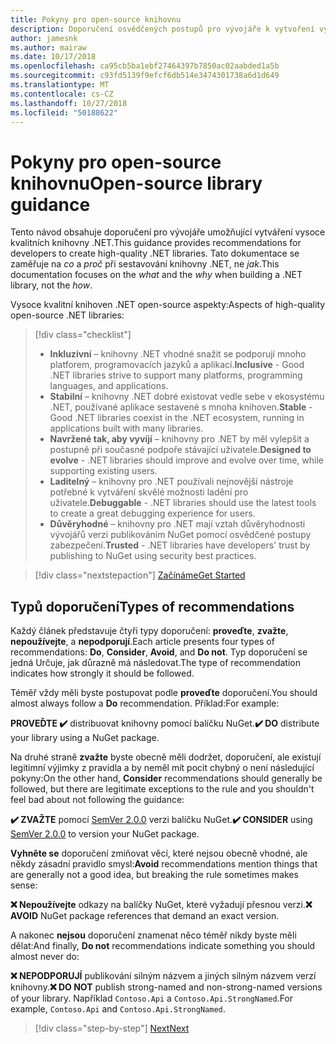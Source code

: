```yaml
---
title: Pokyny pro open-source knihovnu
description: Doporučení osvědčených postupů pro vývojáře k vytvoření vysoce kvalitní knihovny .NET.
author: jamesnk
ms.author: mairaw
ms.date: 10/17/2018
ms.openlocfilehash: ca95cb5ba1ebf27464397b7850ac02aabded1a5b
ms.sourcegitcommit: c93fd5139f9efcf6db514e3474301738a6d1d649
ms.translationtype: MT
ms.contentlocale: cs-CZ
ms.lasthandoff: 10/27/2018
ms.locfileid: "50188622"
---
```

# <a name="open-source-library-guidance"></a><span data-ttu-id="50dc4-103">Pokyny pro open-source knihovnu</span><span class="sxs-lookup"><span data-stu-id="50dc4-103">Open-source library guidance</span></span>

<span data-ttu-id="50dc4-104">Tento návod obsahuje doporučení pro vývojáře umožňující vytváření vysoce kvalitních knihovny .NET.</span><span class="sxs-lookup"><span data-stu-id="50dc4-104">This guidance provides recommendations for developers to create high-quality .NET libraries.</span></span> <span data-ttu-id="50dc4-105">Tato dokumentace se zaměřuje na *co* a *proč* při sestavování knihovny .NET, ne *jak*.</span><span class="sxs-lookup"><span data-stu-id="50dc4-105">This documentation focuses on the *what* and the *why* when building a .NET library, not the *how*.</span></span>

<span data-ttu-id="50dc4-106">Vysoce kvalitní knihoven .NET open-source aspekty:</span><span class="sxs-lookup"><span data-stu-id="50dc4-106">Aspects of high-quality open-source .NET libraries:</span></span>

> [!div class="checklist"]
> * <span data-ttu-id="50dc4-107">**Inkluzivní** – knihovny .NET vhodné snažit se podporují mnoho platforem, programovacích jazyků a aplikací.</span><span class="sxs-lookup"><span data-stu-id="50dc4-107">**Inclusive** - Good .NET libraries strive to support many platforms, programming languages, and applications.</span></span>
> * <span data-ttu-id="50dc4-108">**Stabilní** – knihovny .NET dobré existovat vedle sebe v ekosystému .NET, používané aplikace sestavené s mnoha knihoven.</span><span class="sxs-lookup"><span data-stu-id="50dc4-108">**Stable** - Good .NET libraries coexist in the .NET ecosystem, running in applications built with many libraries.</span></span>
> * <span data-ttu-id="50dc4-109">**Navržené tak, aby vyvíjí** – knihovny pro .NET by měl vylepšit a postupně při současné podpoře stávající uživatele.</span><span class="sxs-lookup"><span data-stu-id="50dc4-109">**Designed to evolve** - .NET libraries should improve and evolve over time, while supporting existing users.</span></span>
> * <span data-ttu-id="50dc4-110">**Laditelný** – knihovny pro .NET používali nejnovější nástroje potřebné k vytváření skvělé možnosti ladění pro uživatele.</span><span class="sxs-lookup"><span data-stu-id="50dc4-110">**Debuggable** - .NET libraries should use the latest tools to create a great debugging experience for users.</span></span>
> * <span data-ttu-id="50dc4-111">**Důvěryhodné** – knihovny pro .NET mají vztah důvěryhodnosti vývojářů verzi publikováním NuGet pomocí osvědčené postupy zabezpečení.</span><span class="sxs-lookup"><span data-stu-id="50dc4-111">**Trusted** - .NET libraries have developers' trust by publishing to NuGet using security best practices.</span></span>

> [!div class="nextstepaction"]
> [<span data-ttu-id="50dc4-112">Začínáme</span><span class="sxs-lookup"><span data-stu-id="50dc4-112">Get Started</span></span>](./get-started.md)

## <a name="types-of-recommendations"></a><span data-ttu-id="50dc4-113">Typů doporučení</span><span class="sxs-lookup"><span data-stu-id="50dc4-113">Types of recommendations</span></span>

<span data-ttu-id="50dc4-114">Každý článek představuje čtyři typy doporučení: **proveďte**, **zvažte**, **nepoužívejte**, a **nepodporují**.</span><span class="sxs-lookup"><span data-stu-id="50dc4-114">Each article presents four types of recommendations: **Do**, **Consider**, **Avoid**, and **Do not**.</span></span> <span data-ttu-id="50dc4-115">Typ doporučení se jedná Určuje, jak důrazně má následovat.</span><span class="sxs-lookup"><span data-stu-id="50dc4-115">The type of recommendation indicates how strongly it should be followed.</span></span>

<span data-ttu-id="50dc4-116">Téměř vždy měli byste postupovat podle **proveďte** doporučení.</span><span class="sxs-lookup"><span data-stu-id="50dc4-116">You should almost always follow a **Do** recommendation.</span></span> <span data-ttu-id="50dc4-117">Příklad:</span><span class="sxs-lookup"><span data-stu-id="50dc4-117">For example:</span></span>

<span data-ttu-id="50dc4-118">**PROVEĎTE ✔️** distribuovat knihovny pomocí balíčku NuGet.</span><span class="sxs-lookup"><span data-stu-id="50dc4-118">**✔️ DO** distribute your library using a NuGet package.</span></span>

<span data-ttu-id="50dc4-119">Na druhé straně **zvažte** byste obecně měli dodržet, doporučení, ale existují legitimní výjimky z pravidla a by neměl mít pocit chybný o není následující pokyny:</span><span class="sxs-lookup"><span data-stu-id="50dc4-119">On the other hand, **Consider** recommendations should generally be followed, but there are legitimate exceptions to the rule and you shouldn't feel bad about not following the guidance:</span></span>

<span data-ttu-id="50dc4-120">**✔️ ZVAŽTE** pomocí [SemVer 2.0.0](https://semver.org/) verzi balíčku NuGet.</span><span class="sxs-lookup"><span data-stu-id="50dc4-120">**✔️ CONSIDER** using [SemVer 2.0.0](https://semver.org/) to version your NuGet package.</span></span>

<span data-ttu-id="50dc4-121">**Vyhněte se** doporučení zmiňovat věcí, které nejsou obecně vhodné, ale někdy zásadní pravidlo smysl:</span><span class="sxs-lookup"><span data-stu-id="50dc4-121">**Avoid** recommendations mention things that are generally not a good idea, but breaking the rule sometimes makes sense:</span></span>

<span data-ttu-id="50dc4-122">**❌ Nepoužívejte** odkazy na balíčky NuGet, které vyžadují přesnou verzi.</span><span class="sxs-lookup"><span data-stu-id="50dc4-122">**❌ AVOID** NuGet package references that demand an exact version.</span></span>

<span data-ttu-id="50dc4-123">A nakonec **nejsou** doporučení znamenat něco téměř nikdy byste měli dělat:</span><span class="sxs-lookup"><span data-stu-id="50dc4-123">And finally, **Do not** recommendations indicate something you should almost never do:</span></span>

<span data-ttu-id="50dc4-124">**❌ NEPODPORUJÍ** publikování silným názvem a jiných silným názvem verzí knihovny.</span><span class="sxs-lookup"><span data-stu-id="50dc4-124">**❌ DO NOT** publish strong-named and non-strong-named versions of your library.</span></span> <span data-ttu-id="50dc4-125">Například `Contoso.Api` a `Contoso.Api.StrongNamed`.</span><span class="sxs-lookup"><span data-stu-id="50dc4-125">For example, `Contoso.Api` and `Contoso.Api.StrongNamed`.</span></span>

>[!div class="step-by-step"]
[<span data-ttu-id="50dc4-126">Next</span><span class="sxs-lookup"><span data-stu-id="50dc4-126">Next</span></span>](./get-started.md)
